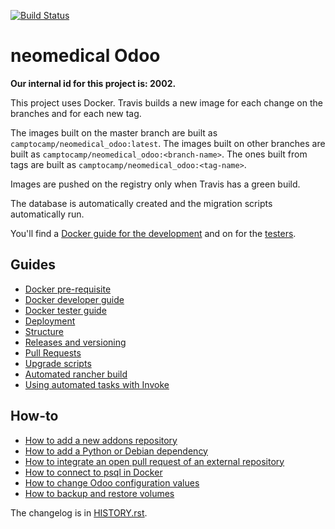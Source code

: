 [![Build Status](https://travis-ci.com/camptocamp/neomedical_odoo.svg?token=3A3ZhwttEcmdqp7JzQb7&branch=master)](https://travis-ci.com/camptocamp/neomedical_odoo)

# neomedical Odoo

**Our internal id for this project is: 2002.**

This project uses Docker.
Travis builds a new image for each change on the branches and for each new tag.

The images built on the master branch are built as `camptocamp/neomedical_odoo:latest`.
The images built on other branches are built as `camptocamp/neomedical_odoo:<branch-name>`.
The ones built from tags are built as `camptocamp/neomedical_odoo:<tag-name>`.

Images are pushed on the registry only when Travis has a green build.

The database is automatically created and the migration scripts
automatically run.

You'll find a [Docker guide for the development](./docs/docker-dev.md) and on for the [testers](./docs/docker-test.md).

## Guides

* [Docker pre-requisite](./docs/prerequisites.md)
* [Docker developer guide](./docs/docker-dev.md)
* [Docker tester guide](./docs/docker-test.md)
* [Deployment](./docs/deployment.md)
* [Structure](./docs/structure.md)
* [Releases and versioning](./docs/releases.md)
* [Pull Requests](./docs/pull-requests.md)
* [Upgrade scripts](./docs/upgrade-scripts.md)
* [Automated rancher build](./docs/rancher.md)
* [Using automated tasks with Invoke](./docs/invoke.md)

## How-to

* [How to add a new addons repository](./docs/how-to-add-repo.md)
* [How to add a Python or Debian dependency](./docs/how-to-add-dependency.md)
* [How to integrate an open pull request of an external repository](./docs/how-to-integrate-pull-request.md)
* [How to connect to psql in Docker](./docs/how-to-connect-to-docker-psql.md)
* [How to change Odoo configuration values](./docs/how-to-set-odoo-configuration-values.md)
* [How to backup and restore volumes](./docs/how-to-backup-and-restore-volumes.md)

The changelog is in [HISTORY.rst](HISTORY.rst).
